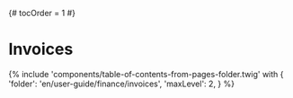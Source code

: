 {# tocOrder = 1 #}

# Invoices

{% include 'components/table-of-contents-from-pages-folder.twig' with {
  'folder': 'en/user-guide/finance/invoices',
  'maxLevel': 2,
} %}
